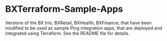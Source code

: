 # BXTerraform-Sample-Apps
Versions of the BX trio, BXRetail, BXHealth, BXFinance, that have been modified to be used as sample Ping integration apps, that are deployed and integrated using Terraform. See the README file for details.
